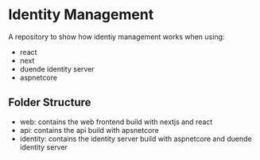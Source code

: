 # Identity Management 

A repository to show how identiy management works when using:
* react
* next
* duende identity server
* aspnetcore

## Folder Structure
* web: contains the web frontend build with nextjs and react
* api: contains the api build with apsnetcore
* identity: contains the identity server build with aspnetcore and duende identity server